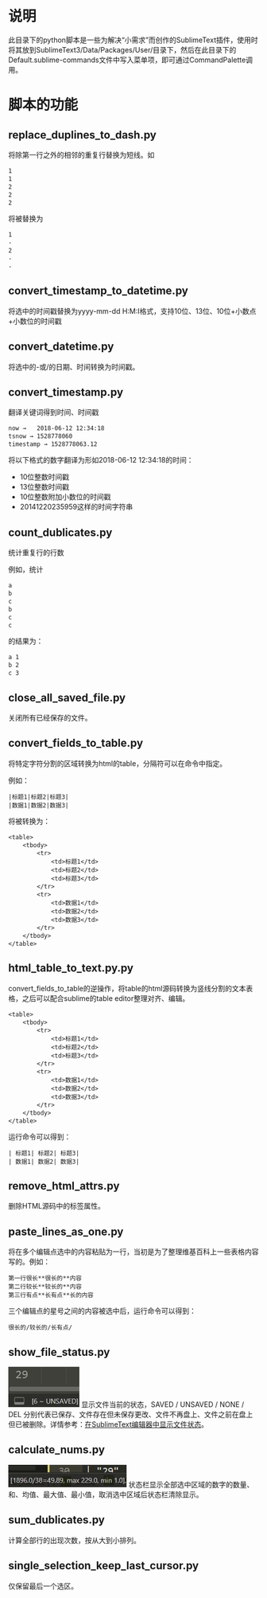 # 说明
此目录下的python脚本是一些为解决“小需求”而创作的SublimeText插件，使用时将其放到SublimeText3/Data/Packages/User/目录下，然后在此目录下的Default.sublime-commands文件中写入菜单项，即可通过CommandPalette调用。

# 脚本的功能
## replace_duplines_to_dash.py
将除第一行之外的相邻的重复行替换为短线。如

	1
	1
	2
	2
	2

将被替换为

	1
	-
	2
	-
	-

## convert_timestamp_to_datetime.py
将选中的时间戳替换为yyyy-mm-dd H:M:I格式，支持10位、13位、10位+小数点+小数位的时间戳

## convert_datetime.py
将选中的-或/的日期、时间转换为时间戳。

## convert_timestamp.py
翻译关键词得到时间、时间戳

	now →	2018-06-12 12:34:18
	tsnow →	1528778060
	timestamp →	1528778063.12

将以下格式的数字翻译为形如2018-06-12 12:34:18的时间：

- 10位整数时间戳
- 13位整数时间戳
- 10位整数附加小数位的时间戳
- 20141220235959这样的时间字符串

## count_dublicates.py
统计重复行的行数

例如，统计

	a
	b
	c
	b
	c
	c

的结果为：

	a 1
	b 2
	c 3

## close_all_saved_file.py
关闭所有已经保存的文件。

## convert_fields_to_table.py
将特定字符分割的区域转换为html的table，分隔符可以在命令中指定。

例如：

	|标题1|标题2|标题3|
	|数据1|数据2|数据3|

将被转换为：

	<table>
		<tbody>
			<tr>
				<td>标题1</td>
				<td>标题2</td>
				<td>标题3</td>
			</tr>
			<tr>
				<td>数据1</td>
				<td>数据2</td>
				<td>数据3</td>
			</tr>
		</tbody>
	</table>

## html_table_to_text.py.py
convert_fields_to_table的逆操作，将table的html源码转换为竖线分割的文本表格，之后可以配合sublime的table editor整理对齐、编辑。

	<table>
		<tbody>
			<tr>
				<td>标题1</td>
				<td>标题2</td>
				<td>标题3</td>
			</tr>
			<tr>
				<td>数据1</td>
				<td>数据2</td>
				<td>数据3</td>
			</tr>
		</tbody>
	</table>

运行命令可以得到：

	| 标题1| 标题2| 标题3|
	| 数据1| 数据2| 数据3|

## remove_html_attrs.py
删除HTML源码中的标签属性。

## paste_lines_as_one.py
将在多个编辑点选中的内容粘贴为一行，当初是为了整理维基百科上一些表格内容写的。例如：

	第一行很长**很长的**内容
	第二行较长**较长的**内容
	第三行有点**长有点**长的内容

三个编辑点的星号之间的内容被选中后，运行命令可以得到：

	很长的/较长的/长有点/

## show_file_status.py
![image](https://raw.githubusercontent.com/qijianjun/sublime-text-small-plugins/master/images/sublime-text-file-status.png)
显示文件当前的状态，SAVED / UNSAVED / NONE / DEL 分别代表已保存、文件存在但未保存更改、文件不再盘上、文件之前在盘上但已被删除。详情参考：[在SublimeText编辑器中显示文件状态](https://vps123.top/show-file-status-in-sublime-text.html)。

## calculate_nums.py
![image](https://raw.githubusercontent.com/qijianjun/sublime-text-small-plugins/master/images/calnums.png)
状态栏显示全部选中区域的数字的数量、和、均值、最大值、最小值，取消选中区域后状态栏清除显示。

## sum_dublicates.py
计算全部行的出现次数，按从大到小排列。

## single_selection_keep_last_cursor.py
仅保留最后一个选区。
